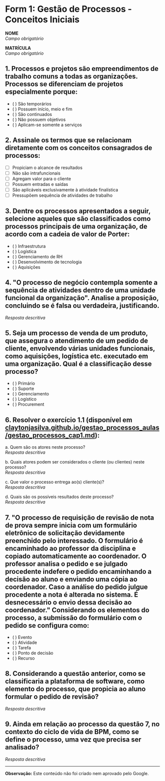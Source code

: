 # Form 1: Gestão de Processos - Conceitos Iniciais

**NOME**  
*Campo obrigatório*

**MATRÍCULA**  
*Campo obrigatório*

## 1. Processos e projetos são empreendimentos de trabalho comuns a todas as organizações. Processos se diferenciam de projetos especialmente porque:

- ( ) São temporários
- ( ) Possuem início, meio e fim
- ( ) São continuados
- ( ) Não possuem objetivos
- ( ) Aplicam-se somente a serviços

## 2. Assinale os termos que se relacionam diretamente com os conceitos consagrados de processos:

- [ ] Propiciam o alcance de resultados
- [ ] Não são intrafuncionais
- [ ] Agregam valor para o cliente
- [ ] Possuem entradas e saídas
- [ ] São aplicáveis exclusivamente à atividade finalística
- [ ] Pressupõem sequência de atividades de trabalho

## 3. Dentre os processos apresentados a seguir, selecione aqueles que são classificados como processos principais de uma organização, de acordo com a cadeia de valor de Porter:

- ( ) Infraestrutura
- ( ) Logística
- ( ) Gerenciamento de RH
- ( ) Desenvolvimento de tecnologia
- ( ) Aquisições

## 4. "O processo de negócio contempla somente a sequência de atividades dentro de uma unidade funcional da organização". Analise a proposição, concluindo se é falsa ou verdadeira, justificando.

*Resposta descritiva*

## 5. Seja um processo de venda de um produto, que assegura o atendimento de um pedido de cliente, envolvendo várias unidades funcionais, como aquisições, logística etc. executado em uma organização. Qual é a classificação desse processo?

- ( ) Primário
- ( ) Suporte
- ( ) Gerenciamento
- ( ) Logístico
- ( ) Procurement

## 6. Resolver o exercício 1.1 (disponível em [claytonjasilva.github.io/gestao_processos_aulas/gestao_processos_cap1.md](https://claytonjasilva.github.io/gestao_processos_aulas/gestao_processos_cap1.md)):

a. Quem são os atores neste processo?  
*Resposta descritiva*

b. Quais atores podem ser considerados o cliente (ou clientes) neste processo?  
*Resposta descritiva*

c. Que valor o processo entrega ao(s) cliente(s)?  
*Resposta descritiva*

d. Quais são os possíveis resultados deste processo?  
*Resposta descritiva*

## 7. "O processo de requisição de revisão de nota de prova sempre inicia com um formulário eletrônico de solicitação devidamente preenchido pelo interessado. O formulário é encaminhado ao professor da disciplina e copiado automaticamente ao coordenador. O professor analisa o pedido e se julgado procedente indefere o pedido encaminhando a decisão ao aluno e enviando uma cópia ao coordenador. Caso a análise do pedido julgue procedente a nota é alterada no sistema. É desnecessário o envio dessa decisão ao coordenador." Considerando os elementos do processo, a submissão do formulário com o pedido se configura como:

- ( ) Evento
- ( ) Atividade
- ( ) Tarefa
- ( ) Ponto de decisão
- ( ) Recurso

## 8. Considerando a questão anterior, como se classificaria a plataforma de software, como elemento do processo, que propicia ao aluno formular o pedido de revisão?

*Resposta descritiva*

## 9. Ainda em relação ao processo da questão 7, no contexto do ciclo de vida de BPM, como se define o processo, uma vez que precisa ser analisado?

*Resposta descritiva*

---

**Observação:** Este conteúdo não foi criado nem aprovado pelo Google.


